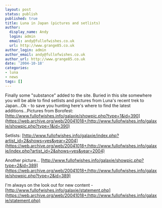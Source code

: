 ```yaml
---
layout: post
status: publish
published: true
title: Luna in Japan (pictures and setlists)
author:
  display_name: Andy
  login: admin
  email: andy@fullofwishes.co.uk
  url: http://www.grange85.co.uk
author_login: admin
author_email: andy@fullofwishes.co.uk
author_url: http://www.grange85.co.uk
date: '2004-10-18'
categories:
- luna
- news
tags: []
---
```

Finally some "substance" added to the site. Buried in this site somewhere you will be able to find setlists and pictures from Luna's recent trek to Japan...Ok - to save you hunting here's where to find the latest additions...Pictures from Borofest: [http://www.fullofwishes.info/galaxie/showpic.php?type=1&id=390](https://web.archive.org/web/20041018+/http://www.fullofwishes.info/galaxie/showpic.php?type=1&id=390)

Setlists: [http://www.fullofwishes.info/galaxie/index.php?artist_id=2&shows=yes&year=2004](https://web.archive.org/web/20041018+/http://www.fullofwishes.info/galaxie/index.php?artist_id=2&shows=yes&year=2004)

Another picture... [http://www.fullofwishes.info/galaxie/showpic.php?type=2&id=389](https://web.archive.org/web/20041018+/http://www.fullofwishes.info/galaxie/showpic.php?type=2&id=389)

I'm always on the look out for new content - [http://www.fullofwishes.info/galaxie/statement.php](https://web.archive.org/web/20041018+/http://www.fullofwishes.info/galaxie/statement.php)
